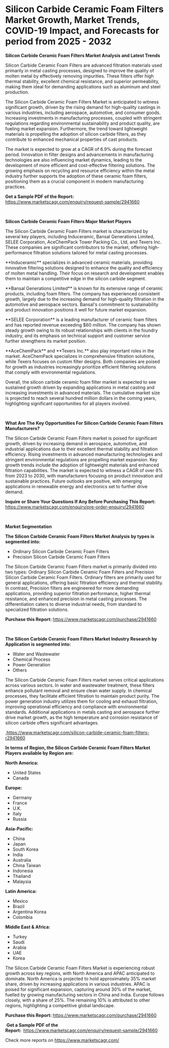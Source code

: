 <p><h1>Silicon Carbide Ceramic Foam Filters Market Growth, Market Trends, COVID-19 Impact, and Forecasts for period from 2025 - 2032</h1></p><p><strong>Silicon Carbide Ceramic Foam Filters Market Analysis and Latest Trends</strong></p>
<p><p>Silicon Carbide Ceramic Foam Filters are advanced filtration materials used primarily in metal casting processes, designed to improve the quality of molten metal by effectively removing impurities. These filters offer high thermal stability, excellent chemical resistance, and superior permeability, making them ideal for demanding applications such as aluminum and steel production. </p><p>The Silicon Carbide Ceramic Foam Filters Market is anticipated to witness significant growth, driven by the rising demand for high-quality castings in various industries, including aerospace, automotive, and consumer goods. Increasing investments in manufacturing processes, coupled with stringent regulations regarding environmental sustainability and product quality, are fueling market expansion. Furthermore, the trend toward lightweight materials is propelling the adoption of silicon carbide filters, as they contribute to enhanced mechanical properties of cast products.</p><p>The market is expected to grow at a CAGR of 6.9% during the forecast period. Innovation in filter designs and advancements in manufacturing technologies are also influencing market dynamics, leading to the development of more efficient and cost-effective filtering solutions. The growing emphasis on recycling and resource efficiency within the metal industry further supports the adoption of these ceramic foam filters, positioning them as a crucial component in modern manufacturing practices.</p></p>
<p><strong>Get a Sample PDF of the Report:&nbsp;</strong> <a href="https://www.marketscagr.com/enquiry/request-sample/2941660?utm_campaign=3095&utm_medium=2&utm_source=Github&utm_content=ia&utm_term=15032025&utm_id=silicon-carbide-ceramic-foam-filters">https://www.marketscagr.com/enquiry/request-sample/2941660</a></p>
<p>&nbsp;</p>
<p><strong>Silicon Carbide Ceramic Foam Filters Major Market Players</strong></p>
<p><p>The Silicon Carbide Ceramic Foam Filters market is characterized by several key players, including Induceramic, Bansal Generations Limited, SELEE Corporation, AceChemPack Tower Packing Co., Ltd, and Texers Inc. These companies are significant contributors to the market, offering high-performance filtration solutions tailored for metal casting processes.</p><p>**Induceramic** specializes in advanced ceramic materials, providing innovative filtering solutions designed to enhance the quality and efficiency of molten metal handling. Their focus on research and development enables them to maintain a competitive edge in the silicon carbide segment.</p><p>**Bansal Generations Limited** is known for its extensive range of ceramic products, including foam filters. The company has experienced consistent growth, largely due to the increasing demand for high-quality filtration in the automotive and aerospace sectors. Bansal's commitment to sustainability and product innovation positions it well for future market expansion.</p><p>**SELEE Corporation** is a leading manufacturer of ceramic foam filters and has reported revenue exceeding $60 million. The company has shown steady growth owing to its robust relationships with clients in the foundry industry, and its emphasis on technical support and customer service further strengthens its market position.</p><p>**AceChemPack** and **Texers Inc.** also play important roles in the market. AceChemPack specializes in comprehensive filtration solutions, while Texers focuses on custom filter designs. Both companies are poised for growth as industries increasingly prioritize efficient filtering solutions that comply with environmental regulations.</p><p>Overall, the silicon carbide ceramic foam filter market is expected to see sustained growth driven by expanding applications in metal casting and increasing investments in advanced materials. The cumulative market size is projected to reach several hundred million dollars in the coming years, highlighting significant opportunities for all players involved.</p></p>
<p>&nbsp;</p>
<p><strong>What Are The Key Opportunities For Silicon Carbide Ceramic Foam Filters Manufacturers?</strong></p>
<p><p>The Silicon Carbide Ceramic Foam Filters market is poised for significant growth, driven by increasing demand in aerospace, automotive, and industrial applications due to their excellent thermal stability and filtration efficiency. Rising investments in advanced manufacturing technologies and stringent environmental regulations are propelling market expansion. Key growth trends include the adoption of lightweight materials and enhanced filtration capabilities. The market is expected to witness a CAGR of over 8% from 2023 to 2030, with manufacturers focusing on product innovation and sustainable practices. Future outlooks are positive, with emerging applications in renewable energy and electronics set to further drive demand.</p></p>
<p><strong>Inquire or Share Your Questions If Any Before Purchasing This Report:</strong> <a href="https://www.marketscagr.com/enquiry/pre-order-enquiry/2941660?utm_campaign=3095&utm_medium=2&utm_source=Github&utm_content=ia&utm_term=15032025&utm_id=silicon-carbide-ceramic-foam-filters">https://www.marketscagr.com/enquiry/pre-order-enquiry/2941660</a></p>
<p>&nbsp;</p>
<p><strong>Market Segmentation</strong></p>
<p><strong>The Silicon Carbide Ceramic Foam Filters Market Analysis by types is segmented into:</strong></p>
<p><ul><li>Ordinary Silicon Carbide Ceramic Foam Filters</li><li>Precision Silicon Carbide Ceramic Foam Filters</li></ul></p>
<p><p>The Silicon Carbide Ceramic Foam Filters market is primarily divided into two types: Ordinary Silicon Carbide Ceramic Foam Filters and Precision Silicon Carbide Ceramic Foam Filters. Ordinary filters are primarily used for general applications, offering basic filtration efficiency and thermal stability. In contrast, Precision filters are engineered for more demanding applications, providing superior filtration performance, higher thermal resistance, and enhanced precision in metal casting processes. The differentiation caters to diverse industrial needs, from standard to specialized filtration solutions.</p></p>
<p><strong>Purchase this Report:&nbsp;</strong><a href="https://www.marketscagr.com/purchase/2941660?utm_campaign=3095&utm_medium=2&utm_source=Github&utm_content=ia&utm_term=15032025&utm_id=silicon-carbide-ceramic-foam-filters">https://www.marketscagr.com/purchase/2941660</a></p>
<p>&nbsp;</p>
<p><strong>The Silicon Carbide Ceramic Foam Filters Market Industry Research by Application is segmented into:</strong></p>
<p><ul><li>Water and Wastewater</li><li>Chemical Process</li><li>Power Generation</li><li>Others</li></ul></p>
<p><p>The Silicon Carbide Ceramic Foam Filters market serves critical applications across various sectors. In water and wastewater treatment, these filters enhance pollutant removal and ensure clean water supply. In chemical processes, they facilitate efficient filtration to maintain product purity. The power generation industry utilizes them for cooling and exhaust filtration, improving operational efficiency and compliance with environmental standards. Additional applications in metals casting and aerospace further drive market growth, as the high temperature and corrosion resistance of silicon carbide offers significant advantages.</p></p>
<p><a href="https://www.marketscagr.com/silicon-carbide-ceramic-foam-filters-r2941660?utm_campaign=3095&utm_medium=2&utm_source=Github&utm_content=ia&utm_term=15032025&utm_id=silicon-carbide-ceramic-foam-filters">&nbsp;https://www.marketscagr.com/silicon-carbide-ceramic-foam-filters-r2941660</a></p>
<p><strong>In terms of Region, the Silicon Carbide Ceramic Foam Filters Market Players available by Region are:</strong></p>
<p>
    <p> <strong> North America: </strong>
        <ul>
            <li>United States</li>
            <li>Canada</li>
        </ul>
        </p> 
    <p> <strong> Europe: </strong>
        <ul>
            <li>Germany</li>
            <li>France</li>
            <li>U.K.</li>
            <li>Italy</li>
            <li>Russia</li>
        </ul>
        </p> 
    <p> <strong> Asia-Pacific: </strong>
        <ul>
            <li>China</li>
            <li>Japan</li>
            <li>South Korea</li>
            <li>India</li>
            <li>Australia</li>
            <li>China Taiwan</li>
            <li>Indonesia</li>
            <li>Thailand</li>
            <li>Malaysia</li>
        </ul>
        </p> 
    <p> <strong> Latin America: </strong>
        <ul>
            <li>Mexico</li>
            <li>Brazil</li>
            <li>Argentina Korea</li>
            <li>Colombia</li>
        </ul>
        </p> 
    <p> <strong> Middle East & Africa: </strong>
        <ul>
            <li>Turkey</li>
            <li>Saudi</li>
            <li>Arabia</li>
            <li>UAE</li>
            <li>Korea</li>
        </ul>
    </p>
    </p>
<p><p>The Silicon Carbide Ceramic Foam Filters Market is experiencing robust growth across key regions, with North America and APAC anticipated to dominate. North America is projected to hold approximately 35% market share, driven by increasing applications in various industries. APAC is poised for significant expansion, capturing around 30% of the market, fuelled by growing manufacturing sectors in China and India. Europe follows closely, with a share of 25%. The remaining 10% is attributed to other regions, highlighting a competitive global landscape.</p></p>
<p><strong>Purchase this Report: </strong><a href="https://www.marketscagr.com/purchase/2941660?utm_campaign=3095&utm_medium=2&utm_source=Github&utm_content=ia&utm_term=15032025&utm_id=silicon-carbide-ceramic-foam-filters">https://www.marketscagr.com/purchase/2941660</a></p>
<p>&nbsp;<strong>Get a Sample PDF of the Report:&nbsp;&nbsp;</strong><a href="https://www.marketscagr.com/enquiry/request-sample/2941660?utm_campaign=3095&utm_medium=2&utm_source=Github&utm_content=ia&utm_term=15032025&utm_id=silicon-carbide-ceramic-foam-filters">https://www.marketscagr.com/enquiry/request-sample/2941660</a></p>
<p><strong></strong></p>
<p>Check more reports on <a href="https://www.marketscagr.com/?utm_campaign=3095&utm_medium=2&utm_source=Github&utm_content=ia&utm_term=15032025&utm_id=silicon-carbide-ceramic-foam-filters">https://www.marketscagr.com/</a></p>